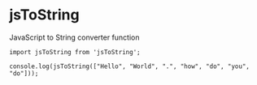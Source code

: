# jsToString

JavaScript to String converter function

```
import jsToString from 'jsToString';

console.log(jsToString(["Hello", "World", ".", "how", "do", "you", "do"]));
```